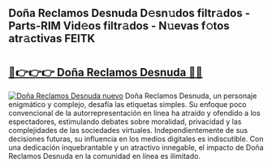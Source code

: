 ## Doña Reclamos Desnuda D𝚎sn𝚞dos filtr𝚊dos - Parts-RIM Vid𝚎os filtr𝚊dos - N𝚞evas f𝚘tos atr𝚊ctivas FEITK

# <h2><a href="http://mb0o1sp.tromn.icu/?c=Do%c3%b1a+Reclamos+Desnuda">🔗👉👉👉 Doña Reclamos Desnuda 🔗🔗</a></h2>

[![Doña Reclamos Desnuda nuevo](https://i.imgur.com/pEAQMta.gif)](http://mb0o1sp.tromn.icu/?c=Do%c3%b1a+Reclamos+Desnuda)
Doña Reclamos Desnuda, un personaje enigmático y complejo, desafía las etiquetas simples. Su enfoque poco convencional de la autorrepresentación en línea ha atraído y ofendido a los espectadores, estimulando debates sobre moralidad, privacidad y las complejidades de las sociedades virtuales. Independientemente de sus decisiones futuras, su influencia en los medios digitales es indiscutible. Con una dedicación inquebrantable y un atractivo innegable, el impacto de Doña Reclamos Desnuda en la comunidad en línea es ilimitado.
